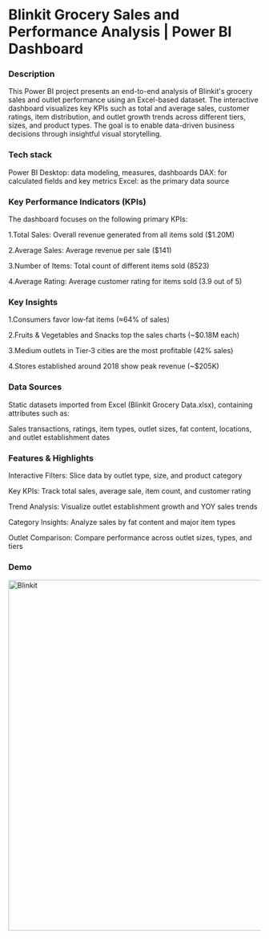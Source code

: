 # Blinkit Grocery Sales and Performance Analysis | Power BI Dashboard

### Description
This Power BI project presents an end-to-end analysis of Blinkit's grocery sales and outlet performance using an Excel-based dataset. The interactive dashboard visualizes key KPIs such as total and average sales, customer ratings, item distribution, and outlet growth trends across different tiers, sizes, and product types. The goal is to enable data-driven business decisions through insightful visual storytelling.

### Tech stack
 Power BI Desktop: data modeling, measures, dashboards
 DAX: for calculated fields and key metrics
 Excel: as the primary data source

### Key Performance Indicators (KPIs)
The dashboard focuses on the following primary KPIs:

1.Total Sales: Overall revenue generated from all items sold ($1.20M)

2.Average Sales: Average revenue per sale ($141)

3.Number of Items: Total count of different items sold (8523)

4.Average Rating: Average customer rating for items sold (3.9 out of 5)

### Key Insights
1.Consumers favor low‑fat items (≈64% of sales)

2.Fruits & Vegetables and Snacks top the sales charts (~$0.18M each)

3.Medium outlets in Tier‑3 cities are the most profitable (42% sales)

4.Stores established around 2018 show peak revenue (~$205K)

### Data Sources
Static datasets imported from Excel (Blinkit Grocery Data.xlsx), containing attributes such as:

 Sales transactions, ratings, item types, outlet sizes, fat content, locations, and outlet establishment dates

### Features & Highlights
Interactive Filters: Slice data by outlet type, size, and product category

Key KPIs: Track total sales, average sale, item count, and customer rating

Trend Analysis: Visualize outlet establishment growth and YOY sales trends

Category Insights: Analyze sales by fat content and major item types

Outlet Comparison: Compare performance across outlet sizes, types, and tiers

### Demo
<img width="1132" height="699" alt="Blinkit " src="https://github.com/user-attachments/assets/916afd07-8399-4411-a3b6-3ef9837ec7c6" />



